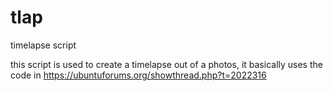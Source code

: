 # tlap
timelapse script

this script is used to create a timelapse out of a photos, it basically uses the code in
https://ubuntuforums.org/showthread.php?t=2022316
